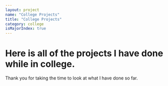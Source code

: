 ```yaml
---
layout: project
name: "College Projects"
title: "College Projects"
category: college
isMajorIndex: true
---
```

# Here is all of the projects I have done while in college.

Thank you for taking the time to look at what I have done so far.
